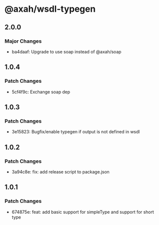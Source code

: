 # @axah/wsdl-typegen

## 2.0.0

### Major Changes

- ba4daaf: Upgrade to use soap instead of @axah/soap

## 1.0.4

### Patch Changes

- 5cf4f9c: Exchange soap dep

## 1.0.3

### Patch Changes

- 3e15823: Bugfix/enable typegen if output is not defined in wsdl

## 1.0.2

### Patch Changes

- 3a94c8e: fix: add release script to package.json

## 1.0.1

### Patch Changes

- 674875e: feat: add basic support for simpleType and support for short type
